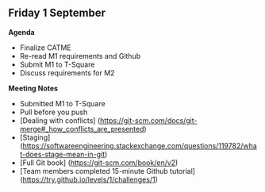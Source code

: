 ## Friday 1 September
**Agenda**
* Finalize CATME
* Re-read M1 requirements and Github
* Submit M1 to T-Square
* Discuss requirements for M2

**Meeting Notes**
* Submitted M1 to T-Square
* Pull before you push
* [Dealing with conflicts] (https://git-scm.com/docs/git-merge#_how_conflicts_are_presented)
* [Staging] (https://softwareengineering.stackexchange.com/questions/119782/what-does-stage-mean-in-git)
* [Full Git book] (https://git-scm.com/book/en/v2)
* [Team members completed 15-minute Github tutorial] (https://try.github.io/levels/1/challenges/1)
